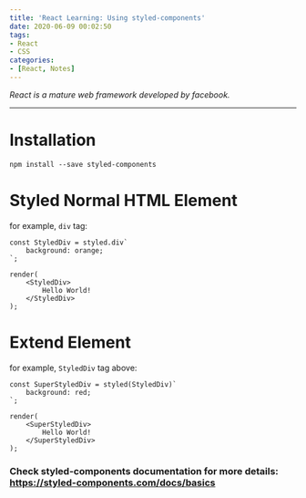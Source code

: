 ```yaml
---
title: 'React Learning: Using styled-components'
date: 2020-06-09 00:02:50
tags:
- React
- CSS
categories:
- [React, Notes]
---
```


*React is a mature web framework developed by facebook.*

----------------------------------------

# Installation

    npm install --save styled-components

# Styled Normal HTML Element
for example, `div` tag:

    const StyledDiv = styled.div`
        background: orange;
    `;

    render(
        <StyledDiv>
            Hello World! 
        </StyledDiv>
    );

# Extend Element
for example, `StyledDiv` tag above:

    const SuperStyledDiv = styled(StyledDiv)`
        background: red;
    `;

    render(
        <SuperStyledDiv>
            Hello World! 
        </SuperStyledDiv>
    );

### Check styled-components documentation for more details: https://styled-components.com/docs/basics